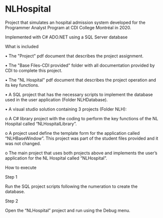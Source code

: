 # NLHospital
Project that simulates an hospital admission system developed for the Programmer Analyst Program at CDI College Montréal in 2020.

Implemented with C# ADO.NET using a SQL Server database

What is included

• The "Project" pdf document that describes the project assignment.

• The "Base Files-CDI provided" folder with all documentation provided by CDI to complete this project.

• The "NL Hospital" pdf document that describes the project operation and its key functions.

•	A SQL project that has the necessary scripts to implement the database used in the user application (Folder NLHDatabase).

•	A visual studio solution containing 3 projects (Folder NLH): 

  o	A C# library project with the coding to perform the key functions of the NL Hospital called “NLHospitalLibrary”.

  o	A project used define the template form for the application called “NLHBaseWindow”. This project was part of the student files provided and it was not changed.

  o	The main project that uses both projects above and implements the user’s application for the NL Hospital called “NLHospital”.

How to execute

Step 1

Run the SQL project scripts following the numeration to create the database.

Step 2

Open the “NLHospital” project and run using the Debug menu.
